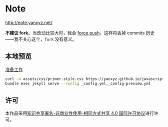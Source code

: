 # Note

<http://note.yanxyz.net/>

**不建议 fork**。当改动比较大时，我会 [force push](forcepush.sh)，这样将丢掉 commits 历史——我不关心这个，`fork` 没有意义。

## 本地预览

[准备工作](https://yanxyz.github.io/github-pages-theme-primer/preview/)

```sh
curl -o assets/css/primer.style.css https://yanxyz.github.io/javascript/assets/css/style.css
bundle exec jekyll serve --config _config.yml,_config-preview.yml
```

## 许可

本作品采用<a rel="license" href="http://creativecommons.org/licenses/by-nc-sa/4.0/">知识共享署名-非商业性使用-相同方式共享 4.0 国际许可协议</a>进行许可。
